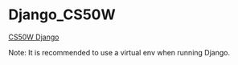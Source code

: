 # Django_CS50W
[CS50W Django](https://cs50.harvard.edu/web/2020/notes/3/#introduction)

Note: It is recommended to use a virtual env when running Django.